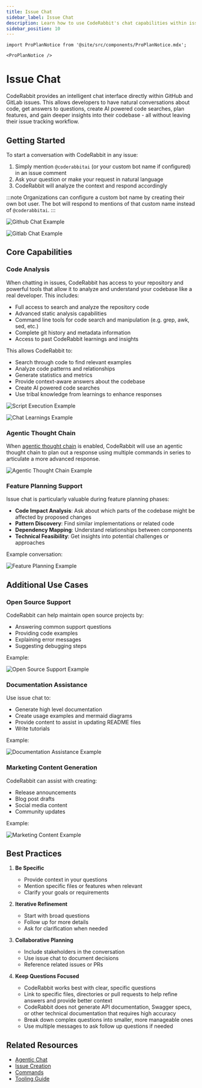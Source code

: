 ```yaml
---
title: Issue Chat
sidebar_label: Issue Chat
description: Learn how to use CodeRabbit's chat capabilities within issues
sidebar_position: 10
---
```


```mdx-code-block
import ProPlanNotice from '@site/src/components/ProPlanNotice.mdx';

<ProPlanNotice />
```

# Issue Chat

CodeRabbit provides an intelligent chat interface directly within GitHub and GitLab issues. This allows developers to have natural conversations about code, get answers to questions, create AI powered code searches, plan features, and gain deeper insights into their codebase - all without leaving their issue tracking workflow.

## Getting Started

To start a conversation with CodeRabbit in any issue:

1. Simply mention `@coderabbitai` (or your custom bot name if configured) in an issue comment
2. Ask your question or make your request in natural language
3. CodeRabbit will analyze the context and respond accordingly

:::note
Organizations can configure a custom bot name by creating their own bot user. The bot will respond to mentions of that custom name instead of `@coderabbitai`.
:::

![Github Chat Example](../../static/img/guides/chat-example.png)

![Gitlab Chat Example](../../static/img/guides/gitlab-issue-chat.png)

## Core Capabilities

### Code Analysis

When chatting in issues, CodeRabbit has access to your repository and powerful tools that allow it to analyze and understand your codebase like a real developer. This includes:

- Full access to search and analyze the repository code
- Advanced static analysis capabilities
- Command line tools for code search and manipulation (e.g. grep, awk, sed, etc.)
- Complete git history and metadata information
- Access to past CodeRabbit learnings and insights

This allows CodeRabbit to:

- Search through code to find relevant examples
- Analyze code patterns and relationships
- Generate statistics and metrics
- Provide context-aware answers about the codebase
- Create AI powered code searches
- Use tribal knowledge from learnings to enhance responses

![Script Execution Example](../../static/img/guides/chat-script-execution.png)

![Chat Learnings Example](../../static/img/guides/chat-learnings-use.png)

### Agentic Thought Chain

When [agentic thought chain](./agent_chat.md) is enabled, CodeRabbit will use an agentic thought chain to plan out a response using multiple commands in series to articulate a more advanced response.

![Agentic Thought Chain Example](../../static/img/guides/agentic-thought-chain.png)

### Feature Planning Support

Issue chat is particularly valuable during feature planning phases:

- **Code Impact Analysis**: Ask about which parts of the codebase might be affected by proposed changes
- **Pattern Discovery**: Find similar implementations or related code
- **Dependency Mapping**: Understand relationships between components
- **Technical Feasibility**: Get insights into potential challenges or approaches

Example conversation:

![Feature Planning Example](../../static/img/guides/feature-planning.png)

## Additional Use Cases

### Open Source Support

CodeRabbit can help maintain open source projects by:

- Answering common support questions
- Providing code examples
- Explaining error messages
- Suggesting debugging steps

Example:

![Open Source Support Example](../../static/img/guides/open-source-support.png)

### Documentation Assistance

Use issue chat to:

- Generate high level documentation
- Create usage examples and mermaid diagrams
- Provide content to assist in updating README files
- Write tutorials

Example:

![Documentation Assistance Example](../../static/img/guides/high-level-docs.png)

### Marketing Content Generation

CodeRabbit can assist with creating:

- Release announcements
- Blog post drafts
- Social media content
- Community updates

Example:

![Marketing Content Example](../../static/img/guides/marketing-posts.png)

## Best Practices

1. **Be Specific**

   - Provide context in your questions
   - Mention specific files or features when relevant
   - Clarify your goals or requirements

2. **Iterative Refinement**

   - Start with broad questions
   - Follow up for more details
   - Ask for clarification when needed

3. **Collaborative Planning**

   - Include stakeholders in the conversation
   - Use issue chat to document decisions
   - Reference related issues or PRs

4. **Keep Questions Focused**
   - CodeRabbit works best with clear, specific questions
   - Link to specific files, directories or pull requests to help refine answers and provide better context
   - CodeRabbit does not generate API documentation, Swagger specs, or other technical documentation that requires high accuracy
   - Break down complex questions into smaller, more manageable ones
   - Use multiple messages to ask follow up questions if needed

## Related Resources

- [Agentic Chat](./agent_chat.md)
- [Issue Creation](./issue-creation.md)
- [Commands](./commands.md)
- [Tooling Guide](../tools/tools.md)
